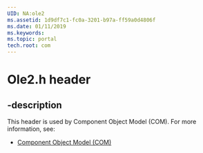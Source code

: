 ```yaml
---
UID: NA:ole2
ms.assetid: 1d9df7c1-fc0a-3201-b97a-ff59a0d4806f
ms.date: 01/11/2019
ms.keywords: 
ms.topic: portal
tech.root: com
---
```


# Ole2.h header


## -description


This header is used by Component Object Model (COM). For more information, see:

- [Component Object Model (COM)](../_com/index.md)

